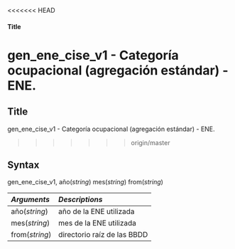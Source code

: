 <<<<<<< HEAD
#### Title
**gen_ene_cise_v1** - Categoría ocupacional (agregación estándar) - ENE.
=======
Title
--------

gen\_ene\_cise\_v1 - Categoría ocupacional (agregación estándar) - ENE.
>>>>>>> origin/master

Syntax
------

gen_ene_cise_v1, año(*string*) mes(*string*) from(*string*)

 *Arguments* | *Descriptions*
 :--- | :---
 año(*string*) | año de la ENE utilizada
 mes(*string*) | mes de la ENE utilizada
 from(*string*) | directorio raíz de las BBDD
